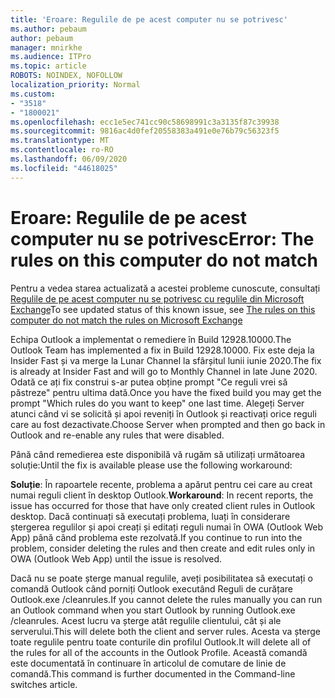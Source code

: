 ```yaml
---
title: 'Eroare: Regulile de pe acest computer nu se potrivesc'
ms.author: pebaum
author: pebaum
manager: mnirkhe
ms.audience: ITPro
ms.topic: article
ROBOTS: NOINDEX, NOFOLLOW
localization_priority: Normal
ms.custom:
- "3518"
- "1800021"
ms.openlocfilehash: ecc1e5ec741cc90c58698991c3a3135f87c39938
ms.sourcegitcommit: 9816ac4d0fef20558383a491e0e76b79c56323f5
ms.translationtype: MT
ms.contentlocale: ro-RO
ms.lasthandoff: 06/09/2020
ms.locfileid: "44618025"
---
```

# <a name="error-the-rules-on-this-computer-do-not-match"></a><span data-ttu-id="5298d-102">Eroare: Regulile de pe acest computer nu se potrivesc</span><span class="sxs-lookup"><span data-stu-id="5298d-102">Error: The rules on this computer do not match</span></span>

<span data-ttu-id="5298d-103">Pentru a vedea starea actualizată a acestei probleme cunoscute, consultați [Regulile de pe acest computer nu se potrivesc cu regulile din Microsoft Exchange](https://support.office.com/article/d032e037-b224-429e-b325-633afde9b5f0)</span><span class="sxs-lookup"><span data-stu-id="5298d-103">To see updated status of this known issue, see [The rules on this computer do not match the rules on Microsoft Exchange](https://support.office.com/article/d032e037-b224-429e-b325-633afde9b5f0)</span></span>

<span data-ttu-id="5298d-104">Echipa Outlook a implementat o remediere în Build 12928.10000.</span><span class="sxs-lookup"><span data-stu-id="5298d-104">The Outlook Team has implemented a fix in Build 12928.10000.</span></span> <span data-ttu-id="5298d-105">Fix este deja la Insider Fast și va merge la Lunar Channel la sfârșitul lunii iunie 2020.</span><span class="sxs-lookup"><span data-stu-id="5298d-105">The fix is already at Insider Fast and will go to Monthly Channel in late June 2020.</span></span> <span data-ttu-id="5298d-106">Odată ce ați fix construi s-ar putea obține prompt "Ce reguli vrei să păstreze" pentru ultima dată.</span><span class="sxs-lookup"><span data-stu-id="5298d-106">Once you have the fixed build you may get the prompt "Which rules do you want to keep" one last time.</span></span> <span data-ttu-id="5298d-107">Alegeți Server atunci când vi se solicită și apoi reveniți în Outlook și reactivați orice reguli care au fost dezactivate.</span><span class="sxs-lookup"><span data-stu-id="5298d-107">Choose Server when prompted and then go back in Outlook and re-enable any rules that were disabled.</span></span>

<span data-ttu-id="5298d-108">Până când remedierea este disponibilă vă rugăm să utilizați următoarea soluție:</span><span class="sxs-lookup"><span data-stu-id="5298d-108">Until the fix is available please use the following workaround:</span></span>

<span data-ttu-id="5298d-109">**Soluție**: În rapoartele recente, problema a apărut pentru cei care au creat numai reguli client în desktop Outlook.</span><span class="sxs-lookup"><span data-stu-id="5298d-109">**Workaround**: In recent reports, the issue has occurred for those that have only created client rules in Outlook desktop.</span></span> <span data-ttu-id="5298d-110">Dacă continuați să executați problema, luați în considerare ștergerea regulilor și apoi creați și editați reguli numai în OWA (Outlook Web App) până când problema este rezolvată.</span><span class="sxs-lookup"><span data-stu-id="5298d-110">If you continue to run into the problem, consider deleting the rules and then create and edit rules only in OWA (Outlook Web App) until the issue is resolved.</span></span>

<span data-ttu-id="5298d-111">Dacă nu se poate șterge manual regulile, aveți posibilitatea să executați o comandă Outlook când porniți Outlook executând Reguli de curățare Outlook.exe /cleanrules.</span><span class="sxs-lookup"><span data-stu-id="5298d-111">If you cannot delete the rules manually you can run an Outlook command when you start Outlook by running Outlook.exe /cleanrules.</span></span> <span data-ttu-id="5298d-112">Acest lucru va șterge atât regulile clientului, cât și ale serverului.</span><span class="sxs-lookup"><span data-stu-id="5298d-112">This will delete both the client and server rules.</span></span> <span data-ttu-id="5298d-113">Acesta va șterge toate regulile pentru toate conturile din profilul Outlook.</span><span class="sxs-lookup"><span data-stu-id="5298d-113">It will delete all of the rules for all of the accounts in the Outlook Profile.</span></span> <span data-ttu-id="5298d-114">Această comandă este documentată în continuare în articolul de comutare de linie de comandă.</span><span class="sxs-lookup"><span data-stu-id="5298d-114">This command is further documented in the Command-line switches  article.</span></span>